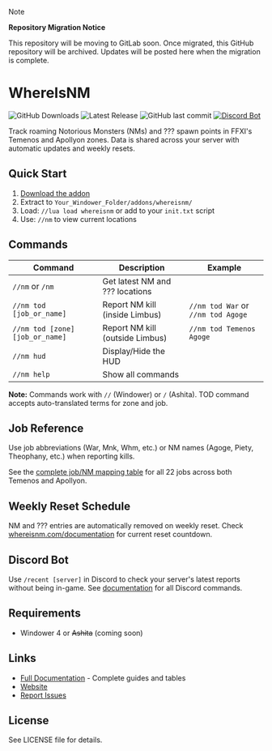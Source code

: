 > [!NOTE]
> **Repository Migration Notice**
> 
> This repository will be moving to GitLab soon. Once migrated, this GitHub repository will be archived.
> Updates will be posted here when the migration is complete.


# WhereIsNM

![GitHub Downloads](https://img.shields.io/github/downloads/Mandracord/whereisnm-addon/total) ![Latest Release](https://img.shields.io/github/v/release/Mandracord/whereisnm-addon) ![GitHub last commit](https://img.shields.io/github/last-commit/Mandracord/whereisnm-addon)  [![Discord Bot](https://img.shields.io/badge/Discord-Invite%20Bot-5865F2?logo=discord&logoColor=white)](https://whereisnm.com/discord)


Track roaming Notorious Monsters (NMs) and ??? spawn points in FFXI's Temenos and Apollyon zones. Data is shared across your server with automatic updates and weekly resets.

## Quick Start

1. [Download the addon](https://whereisnm.com/addon)
2. Extract to `Your_Windower_Folder/addons/whereisnm/`
3. Load: `//lua load whereisnm` or add to your `init.txt` script
4. Use: `//nm` to view current locations

## Commands

| Command | Description | Example |
|---------|-------------|---------|
| `//nm` or `/nm` | Get latest NM and ??? locations | |
| `//nm tod [job_or_name]` | Report NM kill (inside Limbus) | `//nm tod War` or `//nm tod Agoge` |
| `//nm tod [zone] [job_or_name]` | Report NM kill (outside Limbus) | `//nm tod Temenos Agoge` |
| `//nm hud` | Display/Hide the HUD | |
| `//nm help` | Show all commands | |

**Note:** Commands work with `//` (Windower) or `/` (Ashita). TOD command accepts auto-translated terms for zone and job.

## Job Reference

Use job abbreviations (War, Mnk, Whm, etc.) or NM names (Agoge, Piety, Theophany, etc.) when reporting kills.

See the [complete job/NM mapping table](https://whereisnm.com/documentation#cheatsheet) for all 22 jobs across both Temenos and Apollyon.

## Weekly Reset Schedule

NM and ??? entries are automatically removed on weekly reset. Check [whereisnm.com/documentation](https://whereisnm.com/documentation) for current reset countdown.

## Discord Bot

Use `/recent [server]` in Discord to check your server's latest reports without being in-game. See [documentation](https://whereisnm.com/documentation#discord-bot) for all Discord commands.

## Requirements

- Windower 4 or ~~Ashita~~ (coming soon)

## Links

- [Full Documentation](https://whereisnm.com/documentation) - Complete guides and tables
- [Website](https://whereisnm.com)
- [Report Issues](https://github.com/Mandracord/whereisnm-addon/issues)

## License

See LICENSE file for details.
